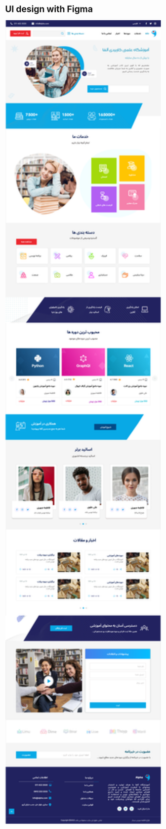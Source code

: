 # UI design with Figma
<p align="center">
  <img src="UI/HomePage.png" title="Design" width="600">
</p>
